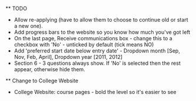 ** TODO

* Allow re-applying (have to allow them to choose to continue old or start a new one).
* Add progress bars to the website so you know how much you've got left
* On the last page, Receive communications box - change this to a checkbox with 'No' - unticked by default (tick means NO)
* Add 'preferred start date below entry date' - Dropdown month [Sep, Nov, Feb, April], Dropdown year [2011, 2012]
* Section 6 - 3 questions always show. If 'No' is selected then the rest appear, otherwise hide them.

** Change to College Website

* College Website: course pages - bold the level so it's easier to see

